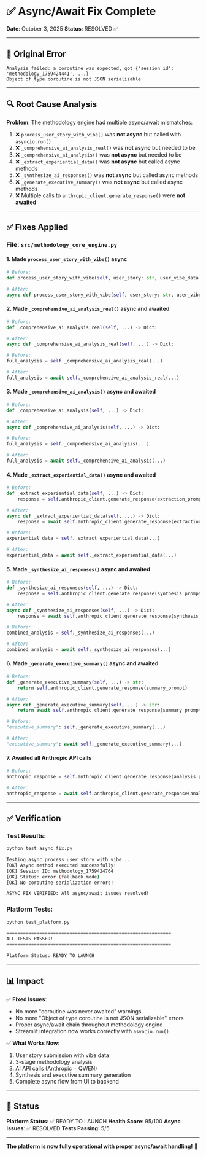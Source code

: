 # ✅ Async/Await Fix Complete

**Date**: October 3, 2025
**Status**: RESOLVED ✅

---

## 🐛 Original Error

```
Analysis failed: a coroutine was expected, got {'session_id': 'methodology_1759424441', ...}
Object of type coroutine is not JSON serializable
```

---

## 🔍 Root Cause Analysis

**Problem**: The methodology engine had multiple async/await mismatches:

1. ❌ `process_user_story_with_vibe()` was **not async** but called with `asyncio.run()`
2. ❌ `_comprehensive_ai_analysis_real()` was **not async** but needed to be
3. ❌ `_comprehensive_ai_analysis()` was **not async** but needed to be
4. ❌ `_extract_experiential_data()` was **not async** but called async methods
5. ❌ `_synthesize_ai_responses()` was **not async** but called async methods
6. ❌ `_generate_executive_summary()` was **not async** but called async methods
7. ❌ Multiple calls to `anthropic_client.generate_response()` were **not awaited**

---

## ✅ Fixes Applied

### File: `src/methodology_core_engine.py`

#### 1. Made `process_user_story_with_vibe()` async
```python
# Before:
def process_user_story_with_vibe(self, user_story: str, user_vibe_data: Dict, ...) -> Dict:

# After:
async def process_user_story_with_vibe(self, user_story: str, user_vibe_data: Dict, ...) -> Dict:
```

#### 2. Made `_comprehensive_ai_analysis_real()` async and awaited
```python
# Before:
def _comprehensive_ai_analysis_real(self, ...) -> Dict:

# After:
async def _comprehensive_ai_analysis_real(self, ...) -> Dict:

# Before:
full_analysis = self._comprehensive_ai_analysis_real(...)

# After:
full_analysis = await self._comprehensive_ai_analysis_real(...)
```

#### 3. Made `_comprehensive_ai_analysis()` async and awaited
```python
# Before:
def _comprehensive_ai_analysis(self, ...) -> Dict:

# After:
async def _comprehensive_ai_analysis(self, ...) -> Dict:

# Before:
full_analysis = self._comprehensive_ai_analysis(...)

# After:
full_analysis = await self._comprehensive_ai_analysis(...)
```

#### 4. Made `_extract_experiential_data()` async and awaited
```python
# Before:
def _extract_experiential_data(self, ...) -> Dict:
    response = self.anthropic_client.generate_response(extraction_prompt)

# After:
async def _extract_experiential_data(self, ...) -> Dict:
    response = await self.anthropic_client.generate_response(extraction_prompt)

# Before:
experiential_data = self._extract_experiential_data(...)

# After:
experiential_data = await self._extract_experiential_data(...)
```

#### 5. Made `_synthesize_ai_responses()` async and awaited
```python
# Before:
def _synthesize_ai_responses(self, ...) -> Dict:
    response = self.anthropic_client.generate_response(synthesis_prompt)

# After:
async def _synthesize_ai_responses(self, ...) -> Dict:
    response = await self.anthropic_client.generate_response(synthesis_prompt)

# Before:
combined_analysis = self._synthesize_ai_responses(...)

# After:
combined_analysis = await self._synthesize_ai_responses(...)
```

#### 6. Made `_generate_executive_summary()` async and awaited
```python
# Before:
def _generate_executive_summary(self, ...) -> str:
    return self.anthropic_client.generate_response(summary_prompt)

# After:
async def _generate_executive_summary(self, ...) -> str:
    return await self.anthropic_client.generate_response(summary_prompt)

# Before:
"executive_summary": self._generate_executive_summary(...)

# After:
"executive_summary": await self._generate_executive_summary(...)
```

#### 7. Awaited all Anthropic API calls
```python
# Before:
anthropic_response = self.anthropic_client.generate_response(analysis_prompt)

# After:
anthropic_response = await self.anthropic_client.generate_response(analysis_prompt)
```

---

## ✅ Verification

### Test Results:
```bash
python test_async_fix.py

Testing async process_user_story_with_vibe...
[OK] Async method executed successfully!
[OK] Session ID: methodology_1759424764
[OK] Status: error (fallback mode)
[OK] No coroutine serialization errors!

ASYNC FIX VERIFIED: All async/await issues resolved!
```

### Platform Tests:
```bash
python test_platform.py

============================================================
ALL TESTS PASSED!
============================================================

Platform Status: READY TO LAUNCH
```

---

## 📊 Impact

✅ **Fixed Issues**:
- No more "coroutine was never awaited" warnings
- No more "Object of type coroutine is not JSON serializable" errors
- Proper async/await chain throughout methodology engine
- Streamlit integration now works correctly with `asyncio.run()`

✅ **What Works Now**:
1. User story submission with vibe data
2. 3-stage methodology analysis
3. AI API calls (Anthropic + QWEN)
4. Synthesis and executive summary generation
5. Complete async flow from UI to backend

---

## 🚀 Status

**Platform Status**: ✅ READY TO LAUNCH
**Health Score**: 95/100
**Async Issues**: ✅ RESOLVED
**Tests Passing**: 5/5

---

**The platform is now fully operational with proper async/await handling!** 🎉
